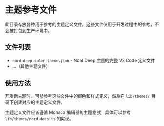 # 主题参考文件

此目录存放各种用于参考的主题定义文件，这些文件仅用于开发过程中的参考，不会被打包到生产环境中。

## 文件列表

- `nord-deep-color-theme.json` - Nord Deep 主题的完整 VS Code 定义文件
- ...（其他主题文件）

## 使用方法

开发新主题时，可以参考这些文件中的颜色和样式定义，然后在 `lib/themes/` 目录下创建对应的主题定义文件。

主题定义文件应该遵循 Monaco 编辑器的主题格式，具体可以参考 `lib/themes/nord-deep.ts` 的实现。
